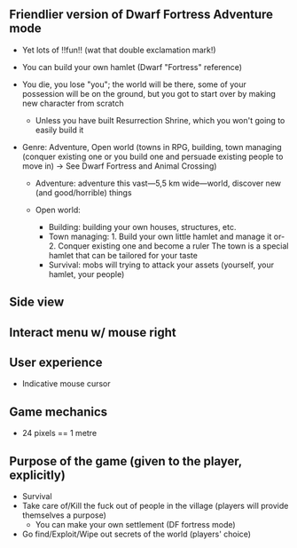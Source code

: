 
## Friendlier version of Dwarf Fortress Adventure mode

- Yet lots of !!fun!! (wat that double exclamation mark!)
- You can build your own hamlet (Dwarf "Fortress" reference)
- You die, you lose "you"; the world will be there, some of your possession will be on the ground, but you got to start over by making new character from scratch
    - Unless you have built Resurrection Shrine, which you won't going to easily build it

- Genre: Adventure, Open world (towns in RPG, building, town managing (conquer existing one or
    you build one and persuade existing people to move in) -> See Dwarf Fortress and Animal Crossing)

    * Adventure: adventure this vast—5,5 km wide—world, discover new (and good/horrible) things

    * Open world:
        - Building: building your own houses, structures, etc.
        - Town managing:
                1. Build your own little hamlet and manage it
                or-
                2. Conquer existing one and become a ruler
                    The town is a special hamlet that can be tailored for your taste
        - Survival:
                mobs will trying to attack your assets (yourself, your hamlet, your people)
    
    
    
## Side view

## Interact menu w/ mouse right


## User experience

* Indicative mouse cursor


## Game mechanics

* 24 pixels == 1 metre


## Purpose of the game (given to the player, explicitly)

* Survival
* Take care of/Kill the fuck out of people in the village (players will provide themselves a purpose)
    - You can make your own settlement (DF fortress mode)
* Go find/Exploit/Wipe out secrets of the world (players' choice)

